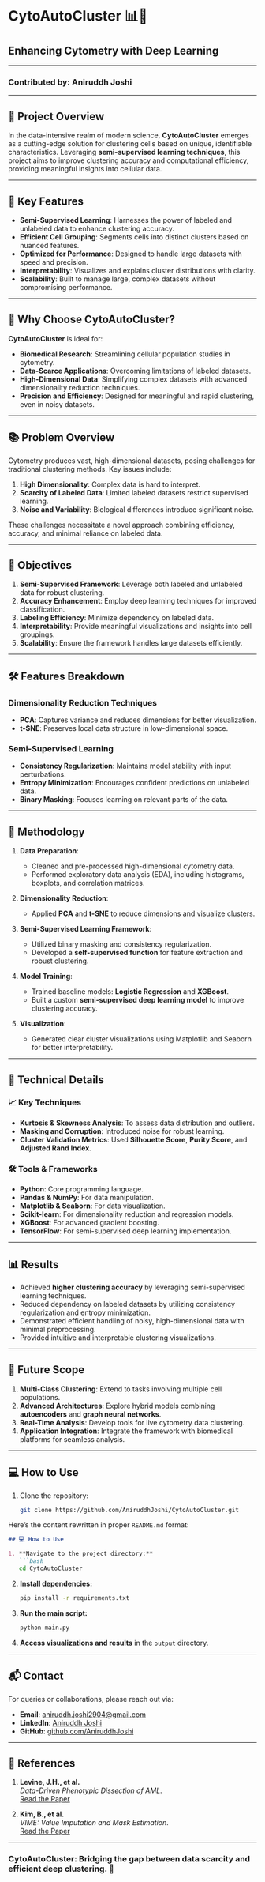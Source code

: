 # CytoAutoCluster 📊🔬

## Enhancing Cytometry with Deep Learning

---

### Contributed by: **Aniruddh Joshi**

---

## 🚀 Project Overview

In the data-intensive realm of modern science, **CytoAutoCluster** emerges as a cutting-edge solution for clustering cells based on unique, identifiable characteristics. Leveraging **semi-supervised learning techniques**, this project aims to improve clustering accuracy and computational efficiency, providing meaningful insights into cellular data.

---

## 🌟 Key Features

- **Semi-Supervised Learning**: Harnesses the power of labeled and unlabeled data to enhance clustering accuracy.
- **Efficient Cell Grouping**: Segments cells into distinct clusters based on nuanced features.
- **Optimized for Performance**: Designed to handle large datasets with speed and precision.
- **Interpretability**: Visualizes and explains cluster distributions with clarity.
- **Scalability**: Built to manage large, complex datasets without compromising performance.

---

## 🔎 Why Choose CytoAutoCluster?

**CytoAutoCluster** is ideal for:
- **Biomedical Research**: Streamlining cellular population studies in cytometry.
- **Data-Scarce Applications**: Overcoming limitations of labeled datasets.
- **High-Dimensional Data**: Simplifying complex datasets with advanced dimensionality reduction techniques.
- **Precision and Efficiency**: Designed for meaningful and rapid clustering, even in noisy datasets.

---

## 📚 Problem Overview

Cytometry produces vast, high-dimensional datasets, posing challenges for traditional clustering methods. Key issues include:

1. **High Dimensionality**: Complex data is hard to interpret.
2. **Scarcity of Labeled Data**: Limited labeled datasets restrict supervised learning.
3. **Noise and Variability**: Biological differences introduce significant noise.

These challenges necessitate a novel approach combining efficiency, accuracy, and minimal reliance on labeled data.

---

## 🎯 Objectives

1. **Semi-Supervised Framework**: Leverage both labeled and unlabeled data for robust clustering.
2. **Accuracy Enhancement**: Employ deep learning techniques for improved classification.
3. **Labeling Efficiency**: Minimize dependency on labeled data.
4. **Interpretability**: Provide meaningful visualizations and insights into cell groupings.
5. **Scalability**: Ensure the framework handles large datasets efficiently.

---

## 🛠️ Features Breakdown

### Dimensionality Reduction Techniques
- **PCA**: Captures variance and reduces dimensions for better visualization.
- **t-SNE**: Preserves local data structure in low-dimensional space.

### Semi-Supervised Learning
- **Consistency Regularization**: Maintains model stability with input perturbations.
- **Entropy Minimization**: Encourages confident predictions on unlabeled data.
- **Binary Masking**: Focuses learning on relevant parts of the data.

---

## 🧬 Methodology

1. **Data Preparation**:
   - Cleaned and pre-processed high-dimensional cytometry data.
   - Performed exploratory data analysis (EDA), including histograms, boxplots, and correlation matrices.

2. **Dimensionality Reduction**:
   - Applied **PCA** and **t-SNE** to reduce dimensions and visualize clusters.

3. **Semi-Supervised Learning Framework**:
   - Utilized binary masking and consistency regularization.
   - Developed a **self-supervised function** for feature extraction and robust clustering.

4. **Model Training**:
   - Trained baseline models: **Logistic Regression** and **XGBoost**.
   - Built a custom **semi-supervised deep learning model** to improve clustering accuracy.

5. **Visualization**:
   - Generated clear cluster visualizations using Matplotlib and Seaborn for better interpretability.

---

## 🧪 Technical Details

### 📈 Key Techniques
- **Kurtosis & Skewness Analysis**: To assess data distribution and outliers.
- **Masking and Corruption**: Introduced noise for robust learning.
- **Cluster Validation Metrics**: Used **Silhouette Score**, **Purity Score**, and **Adjusted Rand Index**.

### 🛠️ Tools & Frameworks
- **Python**: Core programming language.
- **Pandas & NumPy**: For data manipulation.
- **Matplotlib & Seaborn**: For data visualization.
- **Scikit-learn**: For dimensionality reduction and regression models.
- **XGBoost**: For advanced gradient boosting.
- **TensorFlow**: For semi-supervised deep learning implementation.

---

## 📊 Results

- Achieved **higher clustering accuracy** by leveraging semi-supervised learning techniques.
- Reduced dependency on labeled datasets by utilizing consistency regularization and entropy minimization.
- Demonstrated efficient handling of noisy, high-dimensional data with minimal preprocessing.
- Provided intuitive and interpretable clustering visualizations.

---

## 📜 Future Scope

1. **Multi-Class Clustering**: Extend to tasks involving multiple cell populations.
2. **Advanced Architectures**: Explore hybrid models combining **autoencoders** and **graph neural networks**.
3. **Real-Time Analysis**: Develop tools for live cytometry data clustering.
4. **Application Integration**: Integrate the framework with biomedical platforms for seamless analysis.

---

## 💻 How to Use

1. Clone the repository:
   ```bash
   git clone https://github.com/AniruddhJoshi/CytoAutoCluster.git

Here’s the content rewritten in proper `README.md` format:

```markdown
## 💻 How to Use

1. **Navigate to the project directory:**
   ```bash
   cd CytoAutoCluster
   ```

2. **Install dependencies:**
   ```bash
   pip install -r requirements.txt
   ```

3. **Run the main script:**
   ```bash
   python main.py
   ```

4. **Access visualizations and results** in the `output` directory.

---

## 📬 Contact

For queries or collaborations, please reach out via:

- **Email**: [aniruddh.joshi2904@gmail.com](mailto:aniruddh.joshi2904@gmail.com)
- **LinkedIn**: [Aniruddh Joshi](https://www.linkedin.com/in/aniruddhjoshi2904/)
- **GitHub**: [github.com/AniruddhJoshi](https://github.com/aniruddh-joshi)

---

## 📜 References

1. **Levine, J.H., et al.**  
   *Data-Driven Phenotypic Dissection of AML*.  
   [Read the Paper](https://www.sciencedirect.com/science/article/pii/S0092867415006376)

2. **Kim, B., et al.**  
   *VIME: Value Imputation and Mask Estimation*.  
   [Read the Paper](https://arxiv.org/pdf/2006.05278)

---

### CytoAutoCluster: Bridging the gap between data scarcity and efficient deep clustering. 🌟
```
